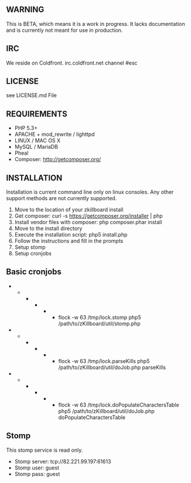 ## WARNING
This is BETA, which means it is a work in progress.  It lacks documentation and is currently
not meant for use in production.

## IRC
We reside on Coldfront.
irc.coldfront.net
channel #esc

## LICENSE
see LICENSE.md File

## REQUIREMENTS
- PHP 5.3+
- APACHE + mod_rewrite / lighttpd
- LINUX / MAC OS X
- MySQL / MariaDB
- Pheal
- Composer: http://getcomposer.org/

## INSTALLATION
Installation is current command line only on linux consoles.  Any other support methods are
not currently supported.

1. Move to the location of your zkillboard install
2. Get composer: curl -s https://getcomposer.org/installer | php
3. Install vendor files with composer: php composer.phar install
3. Move to the install directory
4. Execute the installation script: php5 install.php
5. Follow the instructions and fill in the prompts
6. Setup stomp
7. Setup cronjobs

## Basic cronjobs
- * * * * * flock -w 63 /tmp/lock.stomp php5 /path/to/zKillboard/util/stomp.php
- * * * * * flock -w 63 /tmp/lock.parseKills php5 /path/to/zKillboard/util/doJob.php parseKills
- * * * * * flock -w 63 /tmp/lock.doPopulateCharactersTable php5 /path/to/zKillboard/util/doJob.php doPopulateCharactersTable

## Stomp
This stomp service is read only.
- Stomp server: tcp://82.221.99.197:61613
- Stomp user: guest
- Stomp pass: guest
